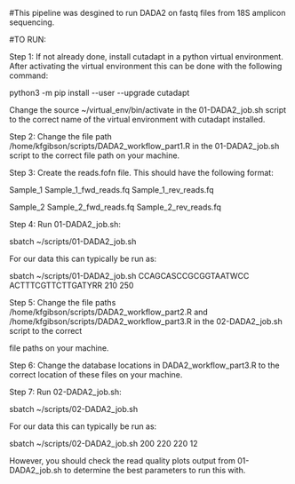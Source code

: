 #This pipeline was desgined to run DADA2 on fastq files from 18S amplicon sequencing. 

#TO RUN:

Step 1: If not already done, install cutadapt in a python virtual environment. After activating the virtual environment this can be done with the following command:

python3 -m pip install --user --upgrade cutadapt

Change the source ~/virtual_env/bin/activate in the 01-DADA2_job.sh script to the correct name of the virtual environment with cutadapt installed.


Step 2: Change the file path /home/kfgibson/scripts/DADA2_workflow_part1.R in the 01-DADA2_job.sh script to the correct file path on your machine. 


Step 3: Create the reads.fofn file. This should have the following format:

Sample_1	Sample_1_fwd_reads.fq	Sample_1_rev_reads.fq

Sample_2	Sample_2_fwd_reads.fq	Sample_2_rev_reads.fq


Step 4: Run 01-DADA2_job.sh:

sbatch ~/scripts/01-DADA2_job.sh <fwd primer> <rev primer> <min cutadapt read length> <max cutadapt read length>

For our data this can typically be run as: 

sbatch ~/scripts/01-DADA2_job.sh CCAGCASCCGCGGTAATWCC ACTTTCGTTCTTGATYRR 210 250


Step 5: Change the file paths /home/kfgibson/scripts/DADA2_workflow_part2.R and /home/kfgibson/scripts/DADA2_workflow_part3.R in the 02-DADA2_job.sh script to the correct 

file paths on your machine.


Step 6: Change the database locations in DADA2_workflow_part3.R to the correct location of these files on your machine.  


Step 7: Run 02-DADA2_job.sh:

sbatch ~/scripts/02-DADA2_job.sh <min DADA2 read length> <fed read truncation length> <rev read truncation length> <merge overlap length>

For our data this can typically be run as:   

sbatch ~/scripts/02-DADA2_job.sh 200 220 220 12 

However, you should check the read quality plots output from 01-DADA2_job.sh to determine the best parameters to run this with. 
